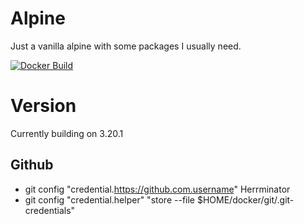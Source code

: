 # Alpine #
Just a vanilla alpine with some packages I usually need.

[![Docker Build](https://github.com/Herrminator/alpine-jolly/actions/workflows/alpine.yml/badge.svg)](https://github.com/Herrminator/alpine-jolly/actions/workflows/alpine.yml)

# Version #
Currently building on 3.20.1

## Github ##
  - git config "credential.https://github.com.username" Herrminator
  - git config "credential.helper" "store --file $HOME/docker/git/.git-credentials"
